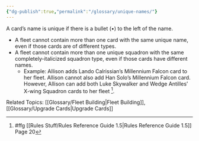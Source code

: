```yaml
---
{"dg-publish":true,"permalink":"/glossary/unique-names/"}
---
```


A card’s name is unique if there is a bullet (•) to the left of the name.

- A fleet cannot contain more than one card with the same unique name, even if those cards are of different types.
- A fleet cannot contain more than one unique squadron with the same completely-italicized squadron type, even if those cards have different names.
	- Example: Allison adds Lando Calrissian’s Millennium Falcon card to her fleet. Allison cannot also add Han Solo’s Millennium Falcon card. However, Allison can add both Luke Skywalker and Wedge Antilles’ X-wing Squadron cards to her fleet [^1].

Related Topics: [[Glossary/Fleet Building\|Fleet Building]], [[Glossary/Upgrade Cards\|Upgrade Cards]]

[^1]: #ffg [[Rules Stuff/Rules Reference Guide 1.5\|Rules Reference Guide 1.5]] Page 20